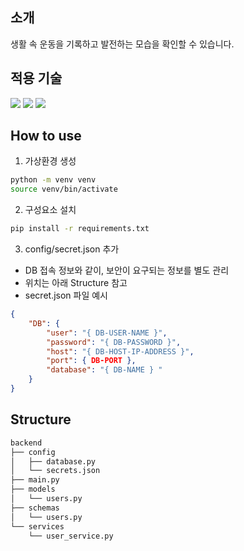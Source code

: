 ## 소개
 생활 속 운동을 기록하고 발전하는 모습을 확인할 수 있습니다.


## 적용 기술
<img src="https://img.shields.io/badge/FastAPI 0.81.0-009688?style=flat-square&logo=FastAPI&logoColor=white"/>
<img src="https://img.shields.io/badge/Python 3.10.6-3776AB?style=flat-square&logo=Python&logoColor=white"/>
<img src="https://img.shields.io/badge/MariaDB-003545?style=flat-square&logo=MariaDB&logoColor=white"/>


## How to use

1. 가상환경 생성
```bash
python -m venv venv
source venv/bin/activate
```

2. 구성요소 설치
```bash
pip install -r requirements.txt
```

3. config/secret.json 추가
- DB 접속 정보와 같이, 보안이 요구되는 정보를 별도 관리
- 위치는 아래 Structure 참고
- secret.json 파일 예시
```json
{
    "DB": {
        "user": "{ DB-USER-NAME }",
        "password": "{ DB-PASSWORD }",
        "host": "{ DB-HOST-IP-ADDRESS }",
        "port": { DB-PORT },
        "database": "{ DB-NAME } "
    }
}
```


## Structure

```bash
backend
├── config
│   ├── database.py
│   └── secrets.json
├── main.py
├── models
│   └── users.py
├── schemas
│   └── users.py
└── services
    └── user_service.py
```
